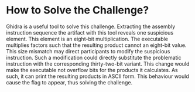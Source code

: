 # How to Solve the Challenge?

Ghidra is a useful tool to solve this challenge. Extracting the assembly instruction sequence the artifact with this tool reveals one suspicious element. This element is an eight-bit multiplication. The executable multiplies factors such that the resulting product cannot an eight-bit value. This size mismatch may direct participants to modify the suspicious instruction. Such a modification could directly substitute the problematic instruction with the corresponding thirty-two-bit variant. This change would make the executable not overflow bits for the products it calculates. As such, it can print the resulting products in ASCII form. This behaviour would cause the flag to appear, thus solving the challenge.